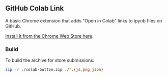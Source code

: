 ## GitHub Colab Link

A basic Chrome extension that adds "Open in Colab" links to ipynb files on
GitHub.

[Install it from the Chrome Web Store here](https://chromewebstore.google.com/detail/github-colab-link/gnnbgakeknoacickldeponldnpjfjefd).

### Build

To build the archive for store submissions:

```sh
zip -r ./colab-button.zip ./*.{js,png,json}
```
